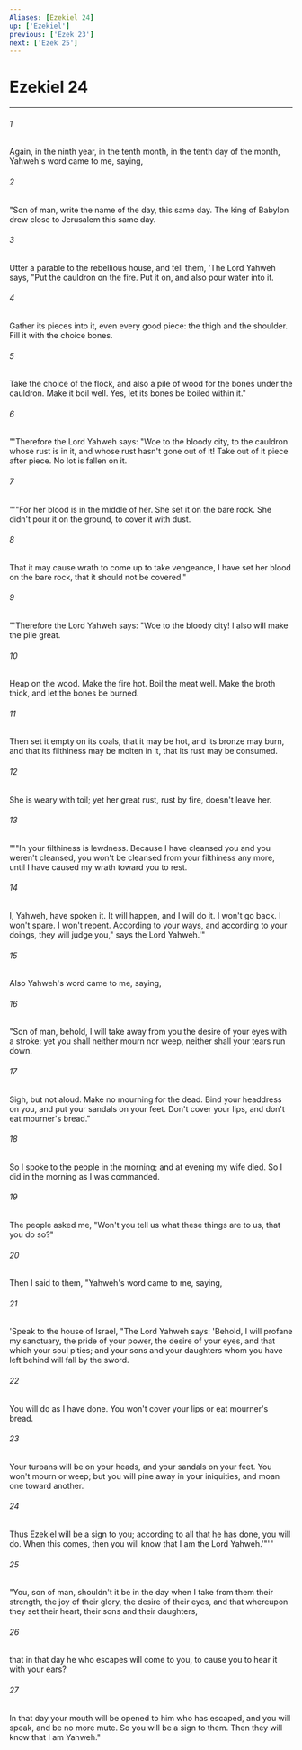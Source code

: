```yaml
---
Aliases: [Ezekiel 24]
up: ['Ezekiel']
previous: ['Ezek 23']
next: ['Ezek 25']
---
```

# Ezekiel 24
***





###### 1 

Again, in the ninth year, in the tenth month, in the tenth day of the month, Yahweh's word came to me, saying, 



###### 2 

"Son of man, write the name of the day, this same day. The king of Babylon drew close to Jerusalem this same day. 



###### 3 

Utter a parable to the rebellious house, and tell them, 'The Lord Yahweh says, "Put the cauldron on the fire. Put it on, and also pour water into it. 



###### 4 

Gather its pieces into it, even every good piece: the thigh and the shoulder. Fill it with the choice bones. 



###### 5 

Take the choice of the flock, and also a pile of wood for the bones under the cauldron. Make it boil well. Yes, let its bones be boiled within it." 



###### 6 

"'Therefore the Lord Yahweh says: "Woe to the bloody city, to the cauldron whose rust is in it, and whose rust hasn't gone out of it! Take out of it piece after piece. No lot is fallen on it. 



###### 7 

"'"For her blood is in the middle of her. She set it on the bare rock. She didn't pour it on the ground, to cover it with dust. 



###### 8 

That it may cause wrath to come up to take vengeance, I have set her blood on the bare rock, that it should not be covered." 



###### 9 

"'Therefore the Lord Yahweh says: "Woe to the bloody city! I also will make the pile great. 



###### 10 

Heap on the wood. Make the fire hot. Boil the meat well. Make the broth thick, and let the bones be burned. 



###### 11 

Then set it empty on its coals, that it may be hot, and its bronze may burn, and that its filthiness may be molten in it, that its rust may be consumed. 



###### 12 

She is weary with toil; yet her great rust, rust by fire, doesn't leave her. 



###### 13 

"'"In your filthiness is lewdness. Because I have cleansed you and you weren't cleansed, you won't be cleansed from your filthiness any more, until I have caused my wrath toward you to rest. 



###### 14 

I, Yahweh, have spoken it. It will happen, and I will do it. I won't go back. I won't spare. I won't repent. According to your ways, and according to your doings, they will judge you," says the Lord Yahweh.'" 



###### 15 

Also Yahweh's word came to me, saying, 



###### 16 

"Son of man, behold, I will take away from you the desire of your eyes with a stroke: yet you shall neither mourn nor weep, neither shall your tears run down. 



###### 17 

Sigh, but not aloud. Make no mourning for the dead. Bind your headdress on you, and put your sandals on your feet. Don't cover your lips, and don't eat mourner's bread." 



###### 18 

So I spoke to the people in the morning; and at evening my wife died. So I did in the morning as I was commanded. 



###### 19 

The people asked me, "Won't you tell us what these things are to us, that you do so?" 



###### 20 

Then I said to them, "Yahweh's word came to me, saying, 



###### 21 

'Speak to the house of Israel, "The Lord Yahweh says: 'Behold, I will profane my sanctuary, the pride of your power, the desire of your eyes, and that which your soul pities; and your sons and your daughters whom you have left behind will fall by the sword. 



###### 22 

You will do as I have done. You won't cover your lips or eat mourner's bread. 



###### 23 

Your turbans will be on your heads, and your sandals on your feet. You won't mourn or weep; but you will pine away in your iniquities, and moan one toward another. 



###### 24 

Thus Ezekiel will be a sign to you; according to all that he has done, you will do. When this comes, then you will know that I am the Lord Yahweh.'"'" 



###### 25 

"You, son of man, shouldn't it be in the day when I take from them their strength, the joy of their glory, the desire of their eyes, and that whereupon they set their heart, their sons and their daughters, 



###### 26 

that in that day he who escapes will come to you, to cause you to hear it with your ears? 



###### 27 

In that day your mouth will be opened to him who has escaped, and you will speak, and be no more mute. So you will be a sign to them. Then they will know that I am Yahweh."

